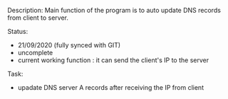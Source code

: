 Description:
Main function of the program is to auto update DNS records
from client to server.

Status:
- 21/09/2020 (fully synced with GIT)
- uncomplete
- current working function : it can send the client's IP to the server

Task:
- upadate DNS server A records after receiving the IP from client
